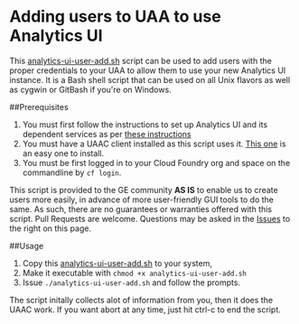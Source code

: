# Adding users to UAA to use Analytics UI

This [analytics-ui-user-add.sh](./analytics-ui-user-add.sh) script can be used to add users with the
proper credentials to your UAA to allow them to use your new Analytics UI instance.  It is a Bash shell
script that can be used on all Unix flavors as well as cygwin or GitBash if you're on Windows.

##Prerequisites
1. You must first follow the instructions to set up Analytics UI and its dependent services as per [these instructions](https://www.predix.io/docs#ODbwpgV)
2. You must have a UAAC client installed as this script uses it.  [This one](https://github.com/cloudfoundry-community/traveling-cf-admin) is an easy one to install.
3. You must be first logged in to your Cloud Foundry org and space on the commandline by `cf login`.

This script is provided to the GE community **AS IS** to enable us to create users more easily, in advance of more
user-friendly GUI tools to do the same.  As such, there are no guarantees or warranties offered with this script.
Pull Requests are welcome.  Questions may be asked in the
[Issues](../../../issues) to the right on this page.

##Usage
1. Copy this [analytics-ui-user-add.sh](./analytics-ui-user-add.sh) to your system,
2. Make it executable with `chmod +x analytics-ui-user-add.sh`
3. Issue `./analytics-ui-user-add.sh` and follow the prompts.

The script initally collects alot of information from you, then it does the UAAC work. If you want abort at
any time, just hit ctrl-c to end the script.

